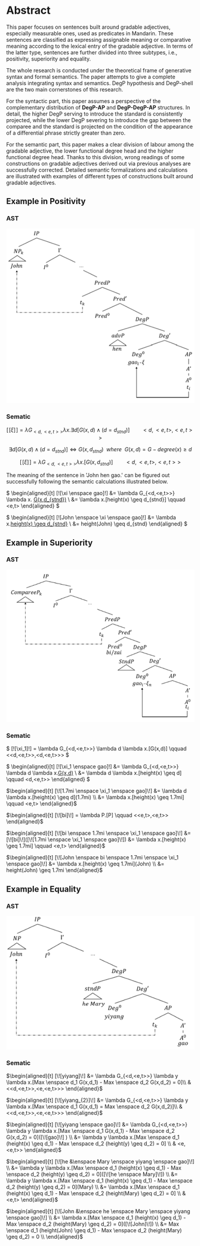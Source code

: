 # Abstract

This paper focuses on sentences built around gradable adjectives, especially measurable ones, used as predicates in Mandarin. These sentences are classified as expressing assignable meaning or comparative meaning according to the lexical entry of the gradable adjective. In terms of the latter type, sentences are further divided into three subtypes, i.e., positivity, superiority and equality. 

The whole research is conducted under the theoretical frame of generative syntax and formal semantics. The paper attempts to give a complete analysis integrating syntax and semantics. DegP hypothesis and DegP-shell are the two main cornerstones of this research.

For the syntactic part, this paper assumes a perspective of the complementary distribution of **DegP-AP** and **DegP-DegP-AP** structures. In detail, the higher DegP serving to introduce the standard is consistently projected, while the lower DegP severing to introduce the gap between the comparee and the standard is projected on the condition of the appearance of a differential phrase strictly greater than zero. 

For the semantic part, this paper makes a clear division of labour among the gradable adjective, the lower functional degree head and the higher functional degree head. Thanks to this division, wrong readings of some constructions on gradable adjectives derived out via previous analyses are successfully corrected. Detailed semantic formalizations and calculations are illustrated with examples of different types of constructions built around gradable adjectives. 

## Example in Positivity

### AST

![](./Image/pos.png)

### Sematic

$$
[\![\xi]\!]=\lambda G_{<d,<e,t>>} \lambda x. \exists d [G(x,d) \land (d=d_{stnd})] \qquad <d,<e,t>,<e,t>>
$$

$$
\exists d [G(x,d) \land (d=d_{stnd})] \Leftrightarrow G(x,d_{stnd}) \enspace where \enspace G(x,d) = G - degree(x) \geq d
$$

$$
[\![\xi]\!]=\lambda G_{<d,<e,t>>} \lambda x. [G(x,d_{stnd})] \qquad <d,<e,t>,<e,t>>
$$

The meaning of the sentence in 'John hen gao.' can be figured out successfully following the semantic calculations illustrated below.

$
\begin{aligned}[t]
            [\![\xi \enspace gao]\!] &= \lambda G_{<d,<e,t>>} \lambda x. [G(x,d_{stnd})]([\![gao]\!]) \\
            &= \lambda x.[height(x) \geq d_{stnd}] \qquad <e,t>
        \end{aligned}
$

$
\begin{aligned}[t]
            [\![John \enspace \xi \enspace gao]\!] &= \lambda x.[height(x) \geq d_{stnd}]([\![John]\!]) \\
            &= height(John) \geq d_{stnd}
        \end{aligned}
$

## Example in Superiority

### AST

![](./Image/sup.png)

### Sematic

$
[\![\xi_1]\!] = \lambda G_{<d,<e,t>>} \lambda d \lambda x.[G(x,d)] \qquad <<d,<e,t>>,<d,<e,t>>>
$

$
\begin{aligned}[t]
            [\![\xi_1 \enspace gao]\!] &= \lambda G_{<d,<e,t>>} \lambda d \lambda x.[G(x,d)]([\![gao]\!]) \\
            &= \lambda d \lambda x.[height(x) \geq d] \qquad <d,<e,t>>
        \end{aligned}
$

$\begin{aligned}[t]
            [\![1.7mi \enspace \xi_1 \enspace gao]\!]
            &= \lambda d \lambda x.[height(x) \geq d](1.7mi) \\
            &= \lambda x.[height(x) \geq 1.7mi] \qquad <e,t>
        \end{aligned}$

$\begin{aligned}[t]
    [\![bi]\!] = \lambda P.[P] \qquad <<e,t>,<e,t>>
\end{aligned}$

$\begin{aligned}[t]
    [\![bi \enspace 1.7mi \enspace \xi_1 \enspace gao]\!] &= [\![bi]\!]([\![1.7mi \enspace \xi_1 \enspace gao]\!])
    &= \lambda x.[height(x) \geq 1.7mi] \qquad <e,t>
\end{aligned}$

$\begin{aligned}[t]
    [\![John \enspace bi \enspace 1.7mi \enspace \xi_1 \enspace gao]\!] &= \lambda x.[height(x) \geq 1.7mi](John) \\
    &= height(John) \geq 1.7mi
\end{aligned}$

## Example in Equality

### AST

![](./Image/eq.png)

### Sematic

$\begin{aligned}[t]
    [\![yiyang]\!] 
    &= \lambda G_{<d,<e,t>>} \lambda y \lambda x.[Max \enspace d_1 G(x,d_1) -  Max \enspace d_2 G(x,d_2) = 0]\\ &
    <<d,<e,t>>,<e,<e,t>>>
\end{aligned}$

$\begin{aligned}[t]
    [\![yiyang_{2}]\!] 
    &= \lambda G_{<d,<e,t>>} \lambda y \lambda x.[Max \enspace d_1 G(x,d_1) =  Max \enspace d_2 G(x,d_2)]\\ &
    <<d,<e,t>>,<e,<e,t>>>
\end{aligned}$

$\begin{aligned}[t]
    [\![yiyang \enspace gao]\!] 
    &= \lambda G_{<d,<e,t>>} \lambda y \lambda x.[Max \enspace d_1 G(x,d_1) - Max \enspace d_2 G(x,d_2) = 0]([\![gao]\!] ) \\
    &= \lambda y \lambda x.[Max \enspace d_1 (height(x) \geq d_1) - Max \enspace d_2 (height(y) \geq d_2) = 0] \\
    & <e,<e,t>>
\end{aligned}$

$\begin{aligned}[t]
    [\![he &\enspace Mary \enspace yiyang \enspace gao]\!] \\
    &= \lambda y \lambda x.[Max \enspace d_1 (height(x) \geq d_1) - Max \enspace d_2 (height(y) \geq d_2) = 0]([\![he \enspace Mary]\!]) \\
    &= \lambda y \lambda x.[Max \enspace d_1 (height(x) \geq d_1) - Max \enspace d_2 (height(y) \geq d_2) = 0](Mary)  \\
    &= \lambda x.[Max \enspace d_1 (height(x) \geq d_1) - Max \enspace d_2 (height(Mary) \geq d_2) = 0] \\
    & <e,t>
\end{aligned}$

$\begin{aligned}[t]
    [\![John &\enspace he \enspace Mary \enspace yiyang \enspace gao]\!] \\
    &= \lambda x.[Max \enspace d_1 (height(x) \geq d_1) - Max \enspace d_2 (height(Mary) \geq d_2) = 0]([\![John]\!]) \\
    &= Max \enspace d_1 (height(John) \geq d_1) - Max \enspace d_2 (height(Mary) \geq d_2) = 0 \\
\end{aligned}$